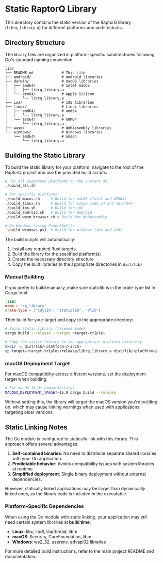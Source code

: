 # Static RaptorQ Library

This directory contains the static version of the RaptorQ library (`librq_library.a`) for different platforms and architectures.

## Directory Structure

The library files are organized in platform-specific subdirectories following Go's standard naming convention:

```shell
lib/
├── README.md             # This file
├── android/              # Android libraries
├── darwin/               # macOS libraries
│   ├── amd64/            # Intel macOS
│   │   ├── librq_library.a
│   └── arm64/            # Apple Silicon
│       └── librq_library.a
├── ios/                  # iOS libraries
├── linux/                # Linux libraries
│   ├── amd64/            # amd64
│   │   └── librq_library.a
│   └── arm64/            # ARM64
│       └── librq_library.a
├── wasm/                 # WebAssembly libraries
└── windows/              # Windows libraries
    └── amd64/            # amd64
        └── librq_library.a
```

## Building the Static Library

To build the static library for your platform, navigate to the root of the RaptorQ project and use the provided build scripts:

```bash
# For all supported platforms on the current OS
./build_all.sh

# For specific platforms:
./build_macos.sh     # Build for macOS (Intel and ARM64)
./build_linux.sh     # Build for Linux (x86_64 and aarch64)
./build_ios.sh       # Build for iOS
./build_android.sh   # Build for Android
./build_wasm_browser.sh # Build for WebAssembly

# On Windows (using PowerShell):
.\build_windows.ps1  # Build for Windows (x64 and x86)
```

The build scripts will automatically:

1. Install any required Rust targets
2. Build the library for the specified platform(s)
3. Create the necessary directory structure
4. Copy the built libraries to the appropriate directories in `dist/lib/`

### Manual Building

If you prefer to build manually, make sure staticlib is in the crate-type list in Cargo.toml:

```toml
[lib]
name = "rq_library"
crate-type = ["cdylib", "staticlib", "rlib"]
```

Then build for your target and copy to the appropriate directory:

```bash
# Build static library (release mode)
cargo build --release --target <target-triple>

# Copy the static library to the appropriate platform directory
mkdir -p dist/lib/<platform>/<arch>
cp target/<target-triple>/release/librq_library.a dist/lib/<platform>/<arch>/
```

### macOS Deployment Target

For macOS compatibility across different versions, set the deployment target when building:

```bash
# For macOS 15.0+ compatibility:
MACOSX_DEPLOYMENT_TARGET=15.0 cargo build --release
```

Without setting this, the library will target the macOS version you're building on, which may cause linking warnings when used with applications targeting older versions.

## Static Linking Notes

The Go module is configured to statically link with this library. This approach offers several advantages:

1. **Self-contained binaries**: No need to distribute separate shared libraries with your Go application.
2. **Predictable behavior**: Avoids compatibility issues with system libraries at runtime.
3. **Simplified deployment**: Single binary deployment without external dependencies.

However, statically linked applications may be larger than dynamically linked ones, as the library code is included in the executable.

### Platform-Specific Dependencies

When using the Go module with static linking, your application may still need certain system libraries at **build time**:

- **Linux**: libc, libdl, libpthread, libm
- **macOS**: Security, CoreFoundation, libm
- **Windows**: ws2_32, userenv, advapi32 libraries

For more detailed build instructions, refer to the main project README and documentation.
